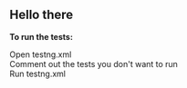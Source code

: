 ## Hello there

**To run the tests:**

Open testng.xml<br/>
Comment out the tests you don't want to run<br/>
Run testng.xml
